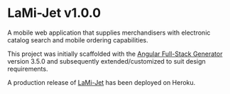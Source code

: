 # LaMi-Jet v1.0.0

A mobile web application that supplies merchandisers with electronic catalog search and mobile ordering capabilities. 

This project was initially scaffolded with the [Angular Full-Stack Generator](https://github.com/DaftMonk/generator-angular-fullstack) version 3.5.0 and subsequently extended/customized to suit design requirements.

A production release of [LaMi-Jet](https://lamijet.herokuapp.com) has been deployed on Heroku.

